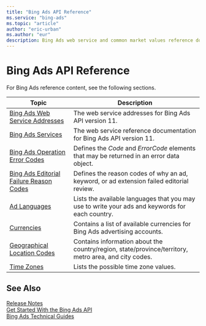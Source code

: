 ```yaml
---
title: "Bing Ads API Reference"
ms.service: "bing-ads"
ms.topic: "article"
author: "eric-urban"
ms.author: "eur"
description: Bing Ads web service and common market values reference documentation.
---
```

# Bing Ads API Reference
For Bing Ads reference content, see the following sections.

|Topic|Description|
|---------|---------------|
|[Bing Ads Web Service Addresses](../guides/web-service-addresses.md)|The web service addresses for Bing Ads API version 11.|
|[Bing Ads Services](../guides/services.md)|The web service reference documentation for Bing Ads API version 11.|
|[Bing Ads Operation Error Codes](../guides/operation-error-codes.md)|Defines the *Code* and *ErrorCode* elements that may be returned in an error data object.|
|[Bing Ads Editorial Failure Reason Codes](../guides/editorial-failure-reason-codes.md)|Defines the reason codes of why an ad, keyword, or ad extension failed editorial review.|
|[Ad Languages](../guides/ad-languages.md)|Lists the available languages that you may use to write your ads and keywords for each country.|
|[Currencies](../guides/currencies.md)|Contains a list of available currencies for Bing Ads advertising accounts.|
|[Geographical Location Codes](../guides/geographical-location-codes.md)|Contains information about the country/region, state/province/territory, metro area, and city codes.|
|[Time Zones](../guides/time-zones.md)|Lists the possible time zone values.|

## <a name="see-also"></a>See Also
[Release Notes](../guides/release-notes.md)  
[Get Started With the Bing Ads API](../guides/get-started.md)  
[Bing Ads Technical Guides](../guides/technical-guides.md)  


